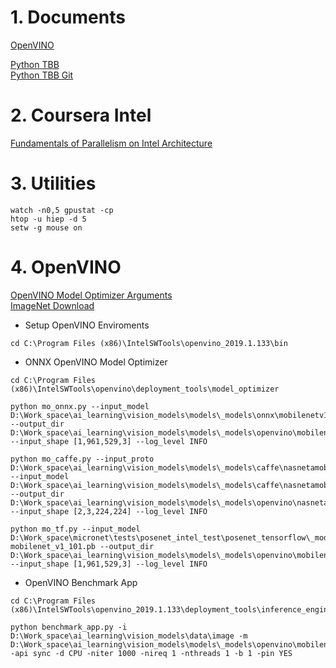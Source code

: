 # 1. Documents #
[OpenVINO](https://www.youtube.com/channel/UCkN8KINLvP1rMkL4trkNgTg)  

[Python TBB](https://www.youtube.com/watch?v=REWgzcIzSAA)  
[Python TBB Git](https://github.com/IntelPython/composability_bench/tree/master/scipy2018_demo)  

# 2. Coursera Intel #
[Fundamentals of Parallelism on Intel Architecture](https://www.coursera.org/learn/parallelism-ia/home/welcome)  


# 3. Utilities
```
watch -n0,5 gpustat -cp
htop -u hiep -d 5
setw -g mouse on
```

# 4. OpenVINO
[OpenVINO Model Optimizer Arguments](https://docs.openvinotoolkit.org/latest/_docs_MO_DG_prepare_model_convert_model_Converting_Model_General.html)  
[ImageNet Download](http://www.image-net.org/challenges/LSVRC/2012/nonpub-downloads)  

- Setup OpenVINO Enviroments
```
cd C:\Program Files (x86)\IntelSWTools\openvino_2019.1.133\bin
```

- ONNX OpenVINO Model Optimizer
```
cd C:\Program Files (x86)\IntelSWTools\openvino\deployment_tools\model_optimizer

python mo_onnx.py --input_model D:\Work_space\ai_learning\vision_models\models\_models\onnx\mobilenetv1_101_features.onnx --output_dir D:\Work_space\ai_learning\vision_models\models\_models\openvino\mobilenetv1 --input_shape [1,961,529,3] --log_level INFO

python mo_caffe.py --input_proto D:\Work_space\ai_learning\vision_models\models\_models\caffe\nasnetamobile_predict.pb --input_model D:\Work_space\ai_learning\vision_models\models\_models\caffe\nasnetamobile_init.pb --output_dir D:\Work_space\ai_learning\vision_models\models\_models\openvino\nasnetamobile --input_shape [2,3,224,224] --log_level INFO

python mo_tf.py --input_model D:\Work_space\micronet\tests\posenet_intel_test\posenet_tensorflow\_models\model-mobilenet_v1_101.pb --output_dir D:\Work_space\ai_learning\vision_models\models\_models\openvino\mobilenetv1 --input_shape [1,961,529,3] --log_level INFO
```

- OpenVINO Benchmark App  
```
cd C:\Program Files (x86)\IntelSWTools\openvino_2019.1.133\deployment_tools\inference_engine\samples\python_samples\benchmark_app  

python benchmark_app.py -i D:\Work_space\ai_learning\vision_models\data\image -m D:\Work_space\ai_learning\vision_models\models\_models\openvino\mobilenetv1\mobilenetv1_101_features.xml -api sync -d CPU -niter 1000 -nireq 1 -nthreads 1 -b 1 -pin YES  
```
